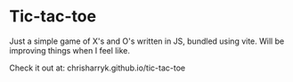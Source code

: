 # Tic-tac-toe

Just a simple game of X's and O's written in JS, bundled using vite. Will be improving things when I feel like.

Check it out at: chrisharryk.github.io/tic-tac-toe
